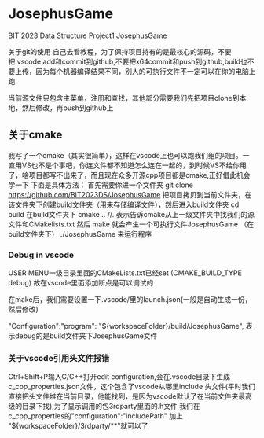 # JosephusGame
BIT 2023 Data Structure Project1 JosephusGame 

关于git的使用
自己去看教程，为了保持项目持有的是最核心的源码，不要把.vscode add和commit到github,不要把x64commit和push到github,build也不要上传，因为每个机器编译结果不同，别人的可执行文件不一定可以在你的电脑上跑

当前源文件只包含主菜单，注册和查找，其他部分需要我们先把项目clone到本地，然后修改，再push到github上


## 关于cmake
我写了一个cmake（其实很简单），这样在vscode上也可以跑我们组的项目。一直用VS也不是个事吧，你连文件都不知道怎么连在一起的，到时候VS不给你用了，啥项目都写不出来了，而且现在众多开源cpp项目都是cmake,正好借此机会学一下
下面是具体方法：
首先需要你进一个文件夹 git clone https://github.com/BIT2023DS/JosephusGame
把项目拷贝到当前文件夹，在该文件夹下创建build文件夹（用来存储编译文件），然后进入build文件夹
cd build
在build文件夹下
cmake ..
//..表示告诉cmake从上一级文件夹中找我们的源文件和CMakelists.txt
然后
make
就会产生一个可执行文件JosephusGame
（在build文件夹下）
./JosephusGame 
来运行程序
### Debug in vscode
USER MENU一级目录里面的CMakeLists.txt已经set
(CMAKE_BUILD_TYPE debug) 故在vscode里面添加断点是可以调试的

在make后，我们需要设置一下.vscode/里的launch.json(一般是自动生成一份，然后修改)

"Configuration":"program": "${workspaceFolder}/build/JosephusGame",
表示debug的是build文件夹下JosephusGame文件

### 关于vscode引用头文件报错
Ctrl+Shift+P输入C/C++打开edit configuration,会在.vscode目录下生成c_cpp_properties.json文件，这个包含了vscode从哪里include 头文件(平时我们直接把头文件堆在当前目录，他能找到，是因为vscode默认了在当前文件夹最高级的目录下找),为了显示调用的包3rdparty里面的.h文件
我们在c_cpp_properties的"configuration":"includePath" 加上
                "${workspaceFolder}/3rdparty/**"就可以了